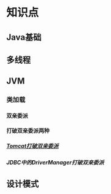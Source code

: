 # 知识点
## Java基础
## 多线程
## JVM
### 类加载
#### 双亲委派
#### 打破双亲委派两种
##### [Tomcat打破双亲委派](https://github.com/1481883582/demo/blob/master/resources/JVM/Tomcat打破双亲委派.md)
##### JDBC中的DriverManager打破双亲委派
## 设计模式
